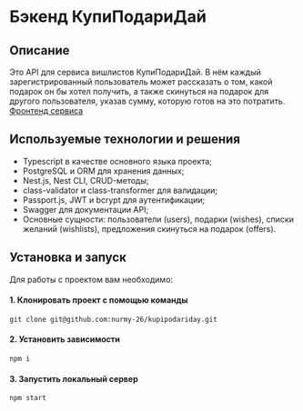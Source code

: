# Бэкенд КупиПодариДай
## Описание
Это API для сервиса вишлистов КупиПодариДай. В нём каждый зарегистрированный пользователь может рассказать о том, какой подарок он бы хотел получить, а также скинуться на подарок для другого пользователя, указав сумму, которую готов на это потратить.
[Фронтенд сервиса](https://github.com/yandex-praktikum/kupipodariday-frontend)


## Используемые технологии и решения
- Typescript в качестве основного языка проекта;
- PostgreSQL и ORM для хранения данных;
- Nest.js, Nest CLI, CRUD-методы;
- class-validator и class-transformer для валидации;
- Passport.js, JWT и bcrypt для аутентификации;
- Swagger для документации API;
- Основные сущности: пользователи (users), подарки (wishes), списки желаний (wishlists), предложения скинуться на подарок (offers).


## Установка и запуск
Для работы с проектом вам необходимо:

#### 1. Клонировать проект с помощью команды

```shell
git clone git@github.com:nurmy-26/kupipodariday.git
```

#### 2. Установить зависимости

```shell
npm i
```

#### 3. Запустить локальный сервер
```shell
npm start
```
